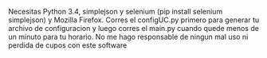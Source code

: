 Necesitas Python 3.4, simplejson y selenium (pip install selenium simplejson) y Mozilla Firefox. Corres el configUC.py primero para generar tu archivo de configuracion y luego corres el main.py cuando quede menos de un minuto para tu horario. No me hago responsable de ningun mal uso ni perdida de cupos con este software